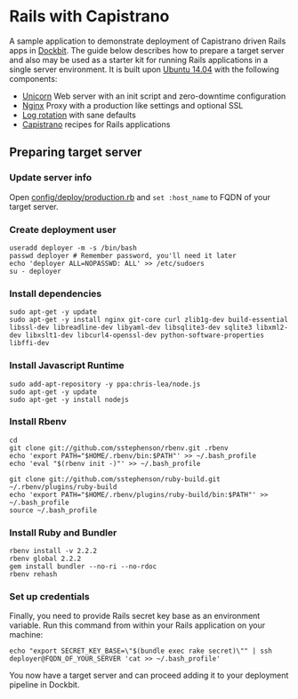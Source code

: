 # Rails with Capistrano

A sample application to demonstrate deployment of Capistrano driven Rails apps in [Dockbit](https://dockbit.com). The guide below describes how to prepare a target server and also may be used as a starter kit for running Rails applications in a single server environment. It is built upon [Ubuntu 14.04](http://releases.ubuntu.com/14.04/) with the following components:

* [Unicorn](http://unicorn.bogomips.org/) Web server with an init script and zero-downtime configuration
* [Nginx](http://nginx.org/) Proxy with a production like settings and optional SSL
* [Log rotation](http://www.linuxcommand.org/man_pages/logrotate8.html) with sane defaults
* [Capistrano](http://capistranorb.com/) recipes for Rails applications

## Preparing target server

### Update server info

Open [config/deploy/production.rb](./config/deploy/production.rb) and ```set :host_name``` to FQDN of your target server.

### Create deployment user

	useradd deployer -m -s /bin/bash
	passwd deployer # Remember password, you'll need it later
	echo 'deployer ALL=NOPASSWD: ALL' >> /etc/sudoers
	su - deployer

### Install dependencies

	sudo apt-get -y update
	sudo apt-get -y install nginx git-core curl zlib1g-dev build-essential libssl-dev libreadline-dev libyaml-dev libsqlite3-dev sqlite3 libxml2-dev libxslt1-dev libcurl4-openssl-dev python-software-properties libffi-dev

### Install Javascript Runtime

	sudo add-apt-repository -y ppa:chris-lea/node.js
	sudo apt-get -y update
	sudo apt-get -y install nodejs

### Install Rbenv

	cd
	git clone git://github.com/sstephenson/rbenv.git .rbenv
	echo 'export PATH="$HOME/.rbenv/bin:$PATH"' >> ~/.bash_profile
	echo 'eval "$(rbenv init -)"' >> ~/.bash_profile

	git clone git://github.com/sstephenson/ruby-build.git ~/.rbenv/plugins/ruby-build
	echo 'export PATH="$HOME/.rbenv/plugins/ruby-build/bin:$PATH"' >> ~/.bash_profile
	source ~/.bash_profile

### Install Ruby and Bundler

	rbenv install -v 2.2.2
	rbenv global 2.2.2
	gem install bundler --no-ri --no-rdoc
	rbenv rehash

### Set up credentials

Finally, you need to provide Rails secret key base as an environment variable. Run this command from within your Rails application on your machine:
	
	echo "export SECRET_KEY_BASE=\"$(bundle exec rake secret)\"" | ssh deployer@FQDN_OF_YOUR_SERVER 'cat >> ~/.bash_profile'

You now have a target server and can proceed adding it to your deployment pipeline in Dockbit.


